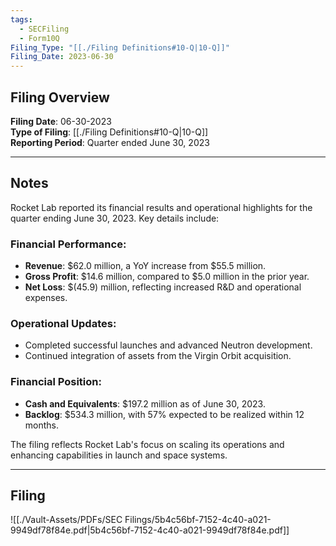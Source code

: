 ```yaml
---
tags:
  - SECFiling
  - Form10Q
Filing_Type: "[[./Filing Definitions#10-Q|10-Q]]"
Filing_Date: 2023-06-30
---
```

## Filing Overview

**Filing Date**: 06-30-2023  
**Type of Filing**: [[./Filing Definitions#10-Q|10-Q]]  
**Reporting Period**: Quarter ended June 30, 2023  

---
## Notes

Rocket Lab reported its financial results and operational highlights for the quarter ending June 30, 2023. Key details include:

### Financial Performance:
- **Revenue**: $62.0 million, a YoY increase from $55.5 million.  
- **Gross Profit**: $14.6 million, compared to $5.0 million in the prior year.  
- **Net Loss**: $(45.9) million, reflecting increased R&D and operational expenses.  

### Operational Updates:
- Completed successful launches and advanced Neutron development.  
- Continued integration of assets from the Virgin Orbit acquisition.  

### Financial Position:
- **Cash and Equivalents**: $197.2 million as of June 30, 2023.  
- **Backlog**: $534.3 million, with 57% expected to be realized within 12 months.

The filing reflects Rocket Lab's focus on scaling its operations and enhancing capabilities in launch and space systems.

---
## Filing

![[./Vault-Assets/PDFs/SEC Filings/5b4c56bf-7152-4c40-a021-9949df78f84e.pdf|5b4c56bf-7152-4c40-a021-9949df78f84e.pdf]]
